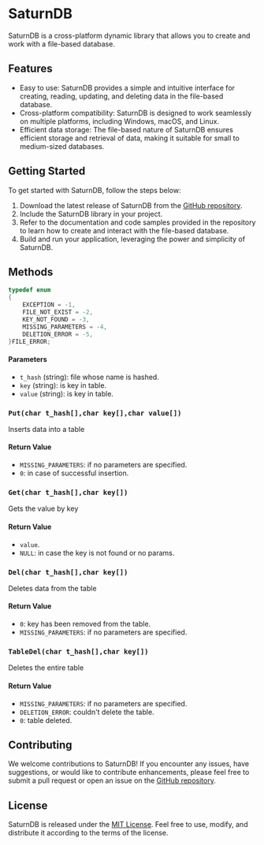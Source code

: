 # SaturnDB

SaturnDB is a cross-platform dynamic library that allows you to create and work with a file-based database.

## Features

- Easy to use: SaturnDB provides a simple and intuitive interface for creating, reading, updating, and deleting data in the file-based database.
- Cross-platform compatibility: SaturnDB is designed to work seamlessly on multiple platforms, including Windows, macOS, and Linux.
- Efficient data storage: The file-based nature of SaturnDB ensures efficient storage and retrieval of data, making it suitable for small to medium-sized databases.

## Getting Started

To get started with SaturnDB, follow the steps below:

1. Download the latest release of SaturnDB from the [GitHub repository](https://github.com/A1ex3/saturndb).
2. Include the SaturnDB library in your project.
3. Refer to the documentation and code samples provided in the repository to learn how to create and interact with the file-based database.
4. Build and run your application, leveraging the power and simplicity of SaturnDB.

## Methods
```c
typedef enum
{
    EXCEPTION = -1,
    FILE_NOT_EXIST = -2,
    KEY_NOT_FOUND = -3,
    MISSING_PARAMETERS = -4,
    DELETION_ERROR = -5,
}FILE_ERROR;
```
#### Parameters

- `t_hash` (string): file whose name is hashed.
- `key` (string): is key in table.
- `value` (string): is key in table.

### `Put(char t_hash[],char key[],char value[])`

Inserts data into a table

#### Return Value

- `MISSING_PARAMETERS`: if no parameters are specified.
- `0`: in case of successful insertion.

### `Get(char t_hash[],char key[])`

Gets the value by key

#### Return Value

- `value`.
- `NULL`: in case the key is not found or no params.

### `Del(char t_hash[],char key[])`

Deletes data from the table

#### Return Value

- `0`: key has been removed from the table.
- `MISSING_PARAMETERS`: if no parameters are specified.

### `TableDel(char t_hash[],char key[])`

Deletes the entire table

#### Return Value

- `MISSING_PARAMETERS`: if no parameters are specified.
- `DELETION_ERROR`: couldn't delete the table.
- `0`: table deleted.

## Contributing

We welcome contributions to SaturnDB! If you encounter any issues, have suggestions, or would like to contribute enhancements, please feel free to submit a pull request or open an issue on the [GitHub repository](https://github.com/A1ex3/saturndb).


## License

SaturnDB is released under the [MIT License](https://github.com/saturndb/LICENSE). Feel free to use, modify, and distribute it according to the terms of the license.
